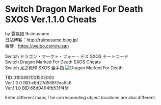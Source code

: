 # Switch Dragon Marked For Death SXOS Ver.1.1.0 Cheats
by 露易娘 Ruimusume</br>
日站博客：http://ruimusume.blog.jp/</br>
微博：https://weibo.com/ruisan</br>

Switch ドラゴン・マークト・フォー・デス SXOS チートコード</br>
Switch Dragon Marked For Death SXOS Cheats</br>
Switch 龙之死印 SXOS 金手指
<img src="https://i.imgur.com/dyaqIab.jpg" alt="Dragon Marked For Death"/>

TID:010089700150E000</br>
Ver.1.0.0 BID:e6d27d568f3ea9c8</br>
Ver.1.1.0 BID:66d0494fb531f45f

Enter different maps,The corresponding object locations are also different.
